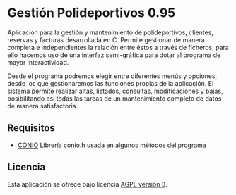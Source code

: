 Gestión Polideportivos 0.95
================================

Aplicación para la gestión y mantenimiento de polideportivos, clientes, reservas y facturas desarrollada en C.
Permite gestionar de manera completa e independientes la relación entre éstos a través de ficheros,
para ello hacemos uso de una interfaz semi-gráfica para dotar al programa de mayor interactividad.

Desde el programa podremos elegir entre diferentes menús y opciones, desde los que gestionaremos las funciones 
propias de la aplicación. El sistema permite realizar altas, listados, consultas, modificaciones y bajas, posibilitando 
así todas las tareas de un mantenimiento completo de datos de manera satisfactoria.

## Requisitos
- [CONIO] Librería conio.h usada en algunos métodos del programa

## Licencia
Esta aplicación se ofrece bajo licencia [AGPL versión 3].

[AGPL versión 3]: http://www.gnu.org/licenses/agpl.html
[CONIO]: https://sourceforge.net/directory/os:windows/?q=conio.+c

